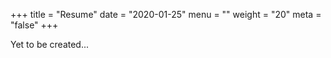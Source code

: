 +++
title = "Resume"
date = "2020-01-25"
menu = ""
weight = "20"
meta = "false"
+++

Yet to be created...